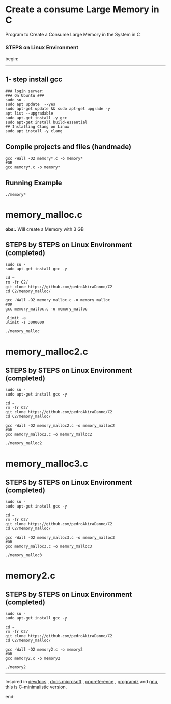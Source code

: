 # Create a consume Large Memory in C


Program to Create a Consume Large Memory in the System in C








### STEPS on Linux Environment 


begin:


---



## 1- step install gcc
	### login server: 
	### On Ubuntu ### 
	sudo su - 
	sudo apt update  --yes
	sudo apt-get update && sudo apt-get upgrade -y
	apt list --upgradable
    sudo apt-get install -y gcc
	sudo apt-get install build-essential	
	## Installing Clang on Linux
	sudo apt install -y clang 


## Compile projects and files (handmade)
	gcc -Wall -O2 memory*.c -o memory*
	#OR
	gcc memory*.c -o memory*    	




## Running Example
	./memory*   



# memory_malloc.c
**obs:.** 
	Will create a Memory with 3 GB



## STEPS by STEPS on Linux Environment (completed)
    sudo su - 
    sudo apt-get install gcc -y

    cd ~
    rm -fr C2/
    git clone https://github.com/pedroAkiraDanno/C2
    cd C2/memory_malloc/

	gcc -Wall -O2 memory_malloc.c -o memory_malloc
	#OR
	gcc memory_malloc.c -o memory_malloc    

	ulimit -a
	ulimit -s 3000000

	./memory_malloc   











# memory_malloc2.c


## STEPS by STEPS on Linux Environment (completed)
    sudo su - 
    sudo apt-get install gcc -y

    cd ~
    rm -fr C2/
    git clone https://github.com/pedroAkiraDanno/C2
    cd C2/memory_malloc/

	gcc -Wall -O2 memory_malloc2.c -o memory_malloc2
	#OR
	gcc memory_malloc2.c -o memory_malloc2    

	./memory_malloc2   








# memory_malloc3.c


## STEPS by STEPS on Linux Environment (completed)
    sudo su - 
    sudo apt-get install gcc -y

    cd ~
    rm -fr C2/
    git clone https://github.com/pedroAkiraDanno/C2
    cd C2/memory_malloc/

	gcc -Wall -O2 memory_malloc3.c -o memory_malloc3
	#OR
	gcc memory_malloc3.c -o memory_malloc3    

	./memory_malloc3   















# memory2.c



## STEPS by STEPS on Linux Environment (completed)
    sudo su - 
    sudo apt-get install gcc -y

    cd ~
    rm -fr C2/
    git clone https://github.com/pedroAkiraDanno/C2
    cd C2/memory_malloc/

	gcc -Wall -O2 memory2.c -o memory2
	#OR
	gcc memory2.c -o memory2    

	./memory2   








---
Inspired in [devdocs](https://devdocs.io/c/) , [docs.microsoft](https://docs.microsoft.com/en-us/cpp/c-language/?view=msvc-170) , [cppreference](https://en.cppreference.com/w/c/language) , [programiz](https://www.programiz.com/c-programming) and [gnu](https://www.gnu.org/software/gnu-c-manual/gnu-c-manual.html), this is C-minimalistic version.




end: